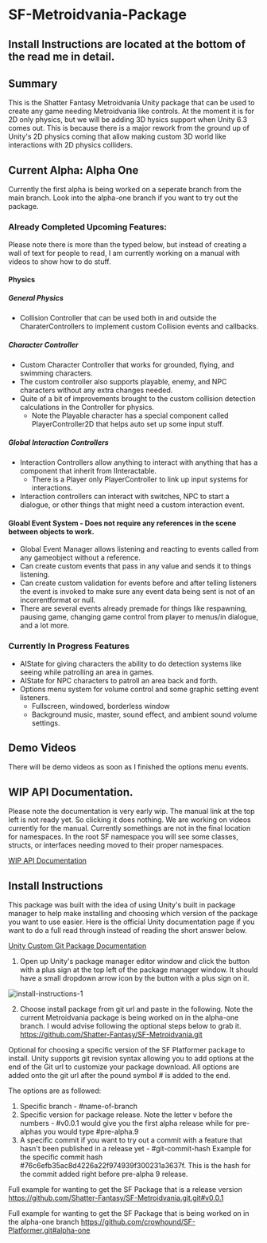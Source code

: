 # SF-Metroidvania-Package

## Install Instructions are located at the bottom of the read me in detail.

## Summary 
This is the Shatter Fantasy Metroidvania Unity package that can be used to create any game needing Metroidvania like controls. 
At the moment it is for 2D only physics, but we will be adding 3D hysics support when Unity 6.3 comes out. 
This is because there is a major rework from the ground up of Unity's 2D physics coming that allow making custom 3D world like interactions with 2D physics colliders.


## Current Alpha: Alpha One
Currently the first alpha is being worked on a seperate branch from the main branch. 
Look into the alpha-one branch if you want to try out the package. 


### Already Completed Upcoming Features:
Please note there is more than the typed below, but instead of creating a wall of text for people to read, I am currently working on a manual with videos to show how to do stuff.

#### Physics

##### General Physics
- Collision Controller that can be used both in and outside the CharaterControllers to implement custom Collision events and callbacks.
##### Character Controller
- Custom Character Controller that works for grounded, flying, and swimming characters.
- The custom controller also supports playable, enemy, and NPC characters without any extra changes needed.
- Quite of a bit of improvements brought to the custom collision detection calculations in the Controller for physics.
  - Note the Playable character has a special component called PlayerController2D that helps auto set up some input stuff.

##### Global Interaction Controllers
- Interaction Controllers allow anything to interact with anything that has a component that inherit from IInteractable.
  - There is a Player only PlayerController to link up input systems for interactions.
- Interaction controllers can interact with switches, NPC to start a dialogue, or other things that might need a custom interaction event.

#### Gloabl Event System - Does not require any references in the scene between objects to work.
- Global Event Manager allows listening and reacting to events called from any gameobject without a reference.
- Can create custom events that pass in any value and sends it to things listening.
- Can create custom validation for events before and after telling listeners the event is invoked to make sure any event data being sent is not of an incorrentformat or null.
- There are several events already premade for things like respawning, pausing game, changing game control from player to menus/in dialogue, and a lot more.

### Currently In Progress Features
- AIState for giving characters the ability to do detection systems like seeing while patrolling an area in games.
- AIState for NPC characters to patroll an area back and forth.
- Options menu system for volume control and some graphic setting event listeners.
   - Fullscreen, windowed, borderless window
   - Background music, master, sound effect, and ambient sound volume settings.

## Demo Videos
There will be demo videos as soon as I finished the options menu events.

## WIP API Documentation.
Please note the documentation is very early wip. The manual link at the top left is not ready yet. So clicking it does nothing. We are working on videos currently for the manual. 
Currently somethings are not in the final location for namespaces. In the root SF namespace you will see some classes, structs, or interfaces needing moved to their proper namespaces.

[WIP API Documentation](https://shatter-fantasy.github.io/SF-Metroidvania/api/SF.Characters.Controllers.Controller2D.html)

## Install Instructions
This package was built with the idea of using Unity's built in package manager to help make installing and choosing which version of the package you want to use easier.
Here is the official Unity documentation page if you want to do a full read through instead of reading the short answer below.

[Unity Custom Git Package Documentation](https://docs.unity3d.com/6000.0/Documentation/Manual/upm-git.html#extended)

1. Open up Unity's package manager editor window and click the button with a plus sign at the top left of the package manager window. It should have a small dropdown arrow icon by the button with a plus sign on it.

![install-instructions-1](https://github.com/user-attachments/assets/de316cc8-5498-4496-b702-221b6f2b73f7)

   
2. Choose install package from git url and paste in the following.
Note the current Metroidvania package is being worked on in the alpha-one branch. I would advise following the optional steps below to grab it.
https://github.com/Shatter-Fantasy/SF-Metroidvania.git

Optional for choosing a specific version of the SF Platformer package to install.
Unity supports git revision syntax allowing you to add options at the end of the Git url to customize your package download.
All options are added onto the git url after the pound symbol # is added to the end.

The options are as followed:
1. Specific branch  - #name-of-branch
2. Specific version for package release. Note the letter v before the numbers - #v0.0.1 would give you the first alpha release while for pre-alphas you would type #pre-alpha.9
3. A specific commit if you want to try out a commit with a feature that hasn't been published in a release yet - #git-commit-hash
Example for the specific commit hash #76c6efb35ac8d4226a22f974939f300231a3637f. This is the hash for the commit added right before pre-alpha 9 release.

Full example for wanting to get the SF Package that is a release version
https://github.com/Shatter-Fantasy/SF-Metroidvania.git.git#v0.0.1

Full example for wanting to get the SF Package that is being worked on in the alpha-one branch
https://github.com/crowhound/SF-Platformer.git#alpha-one

